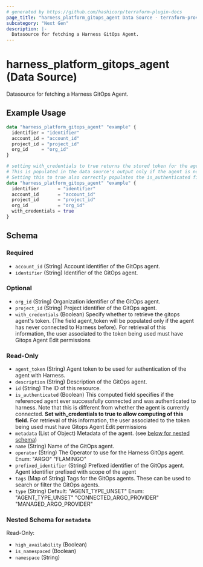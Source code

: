 ```yaml
---
# generated by https://github.com/hashicorp/terraform-plugin-docs
page_title: "harness_platform_gitops_agent Data Source - terraform-provider-harness"
subcategory: "Next Gen"
description: |-
  Datasource for fetching a Harness GitOps Agent.
---
```


# harness_platform_gitops_agent (Data Source)

Datasource for fetching a Harness GitOps Agent.

## Example Usage

```terraform
data "harness_platform_gitops_agent" "example" {
  identifier = "identifier"
  account_id = "account_id"
  project_id = "project_id"
  org_id     = "org_id"
}

# setting with_credentials to true returns the stored token for the agent.
# This is populated in the data source's output only if the agent is not currently authenticated to harness.
# Setting this to true also correctly populates the is_authenticated field in response
data "harness_platform_gitops_agent" "example" {
  identifier       = "identifier"
  account_id       = "account_id"
  project_id       = "project_id"
  org_id           = "org_id"
  with_credentials = true
}
```

<!-- schema generated by tfplugindocs -->
## Schema

### Required

- `account_id` (String) Account identifier of the GitOps agent.
- `identifier` (String) Identifier of the GitOps agent.

### Optional

- `org_id` (String) Organization identifier of the GitOps agent.
- `project_id` (String) Project identifier of the GitOps agent.
- `with_credentials` (Boolean) Specify whether to retrieve the gitops agent's token. (The field agent_token will be populated only if the agent has never connected to Harness before). For retrieval of this information, the user associated to the token being used must have Gitops Agent Edit permissions

### Read-Only

- `agent_token` (String) Agent token to be used for authentication of the agent with Harness.
- `description` (String) Description of the GitOps agent.
- `id` (String) The ID of this resource.
- `is_authenticated` (Boolean) This computed field specifies if the referenced agent ever successfully connected and was authenticated to harness. Note that this is different from whether the agent is currently connected. <b>Set with_credentials to true to allow computing of this field.</b> For retrieval of this information, the user associated to the token being used must have Gitops Agent Edit permissions
- `metadata` (List of Object) Metadata of the agent. (see [below for nested schema](#nestedatt--metadata))
- `name` (String) Name of the GitOps agent.
- `operator` (String) The Operator to use for the Harness GitOps agent. Enum: "ARGO" "FLAMINGO"
- `prefixed_identifier` (String) Prefixed identifier of the GitOps agent. Agent identifier prefixed with scope of the agent
- `tags` (Map of String) Tags for the GitOps agents. These can be used to search or filter the GitOps agents.
- `type` (String) Default: "AGENT_TYPE_UNSET"
Enum: "AGENT_TYPE_UNSET" "CONNECTED_ARGO_PROVIDER" "MANAGED_ARGO_PROVIDER"

<a id="nestedatt--metadata"></a>
### Nested Schema for `metadata`

Read-Only:

- `high_availability` (Boolean)
- `is_namespaced` (Boolean)
- `namespace` (String)
